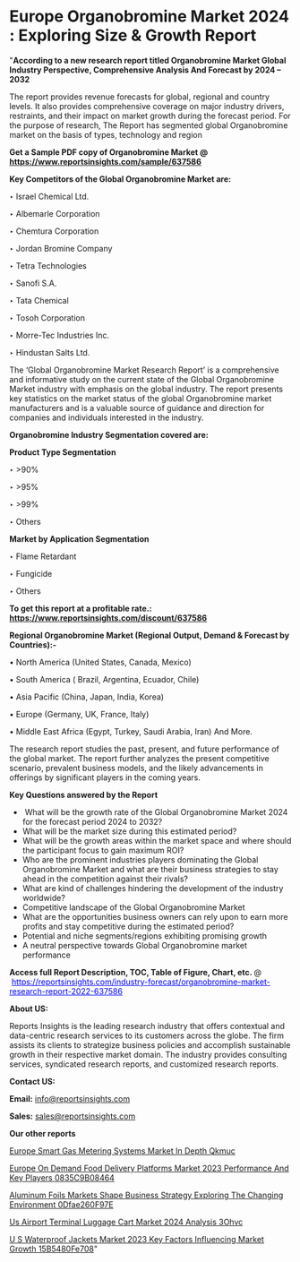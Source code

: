 # Europe Organobromine Market 2024 : Exploring Size & Growth Report

"<strong>According to a new research report titled Organobromine Market Global Industry Perspective, Comprehensive Analysis And Forecast by 2024 – 2032</strong>

The report provides revenue forecasts for global, regional and country levels. It also provides comprehensive coverage on major industry drivers, restraints, and their impact on market growth during the forecast period. For the purpose of research, The Report has segmented global Organobromine market on the basis of types, technology and region

<strong>Get a Sample PDF copy of Organobromine Market </strong><strong>@<a href=https://www.reportsinsights.com/sample/637586 style=color:#0000ff;> https://www.reportsinsights.com/sample/637586</a></strong></font>

<strong>Key Competitors of the Global Organobromine Market are:</strong>

‣ Israel Chemical Ltd.

‣ Albemarle Corporation

‣ Chemtura Corporation

‣ Jordan Bromine Company

‣ Tetra Technologies

‣ Sanofi S.A.

‣ Tata Chemical

‣ Tosoh Corporation

‣ Morre-Tec Industries Inc.

‣ Hindustan Salts Ltd.

The ‘Global Organobromine Market Research Report’ is a comprehensive and informative study on the current state of the Global Organobromine Market industry with emphasis on the global industry. The report presents key statistics on the market status of the global Organobromine market manufacturers and is a valuable source of guidance and direction for companies and individuals interested in the industry.

<strong>Organobromine Industry Segmentation covered are:</strong>

<strong>Product Type Segmentation</strong>

‣    >90%

‣ >95%

‣ >99%

‣ Others

<strong>Market by Application Segmentation</strong>

‣   Flame Retardant

‣ Fungicide

‣ Others

<strong>To get this report at a profitable rate.: <a href=https://www.reportsinsights.com/discount/637586 style=color:#0000ff;>https://www.reportsinsights.com/discount/637586</a></strong></font>

<strong>Regional Organobromine Market (Regional Output, Demand &amp; Forecast by Countries):-</strong>

• North America (United States, Canada, Mexico)

• South America ( Brazil, Argentina, Ecuador, Chile)

• Asia Pacific (China, Japan, India, Korea)

• Europe (Germany, UK, France, Italy)

• Middle East Africa (Egypt, Turkey, Saudi Arabia, Iran) And More.

The research report studies the past, present, and future performance of the global market. The report further analyzes the present competitive scenario, prevalent business models, and the likely advancements in offerings by significant players in the coming years.

<strong>Key Questions answered by the Report</strong>
<ul>
  <li> What will be the growth rate of the Global Organobromine Market 2024 for the forecast period 2024 to 2032?</li>
  <li>What will be the market size during this estimated period?</li>
  <li>What will be the growth areas within the market space and where should the participant focus to gain maximum ROI?</li>
  <li>Who are the prominent industries players dominating the Global Organobromine Market and what are their business strategies to stay ahead in the competition against their rivals?</li>
  <li>What are kind of challenges hindering the development of the industry worldwide?</li>
  <li>Competitive landscape of the Global Organobromine Market</li>
  <li>What are the opportunities business owners can rely upon to earn more profits and stay competitive during the estimated period?</li>
  <li>Potential and niche segments/regions exhibiting promising growth</li>
  <li>A neutral perspective towards Global Organobromine market performance</li>
</ul>
<strong>Access full Report Description, TOC, Table of Figure, Chart, etc. </strong>@  <a href=https://reportsinsights.com/industry-forecast/organobromine-market-research-report-2022-637586 style=color:#0000ff;>https://reportsinsights.com/industry-forecast/organobromine-market-research-report-2022-637586</a></font>

<strong><strong>About US</strong>:</strong>

Reports Insights is the leading research industry that offers contextual and data-centric research services to its customers across the globe. The firm assists its clients to strategize business policies and accomplish sustainable growth in their respective market domain. The industry provides consulting services, syndicated research reports, and customized research reports.

<strong>Contact US:</strong>

<p class=""""><b>Email:</b> <a href=mailto:info@reportsinsights.com>info@reportsinsights.com</a></p>
<p class=""""><b>Sales:</b> <a href=mailto:sales@reportsinsights.com>sales@reportsinsights.com</a></p>

<strong>Our other reports</strong>

<a href=https://www.linkedin.com/pulse/europe-smart-gas-metering-systems-market-in-depth-qkmuc/>Europe Smart Gas Metering Systems Market In Depth Qkmuc</a>

<a href=https://medium.com/@reportsinsights.aj/europe-on-demand-food-delivery-platforms-market-2023-performance-and-key-players-0835c9b08464>Europe On Demand Food Delivery Platforms Market 2023 Performance And Key Players 0835C9B08464</a>

<a href=https://medium.com/@anuragakarte041/aluminum-foils-markets-shape-business-strategy-exploring-the-changing-environment-0dfae260f97e>Aluminum Foils Markets Shape Business Strategy Exploring The Changing Environment 0Dfae260F97E</a>

<a href=https://www.linkedin.com/pulse/us-airport-terminal-luggage-cart-market-2024-analysis-3ohvc/>Us Airport Terminal Luggage Cart Market 2024 Analysis 3Ohvc</a>

<a href=https://medium.com/@jagruti.reportsinsights/u-s-waterproof-jackets-market-2023-key-factors-influencing-market-growth-15b5480fe708>U S Waterproof Jackets Market 2023 Key Factors Influencing Market Growth 15B5480Fe708</a>"
